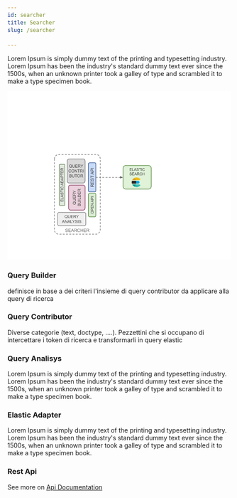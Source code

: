 ```yaml
---
id: searcher
title: Searcher
slug: /searcher

---
```


Lorem Ipsum is simply dummy text of the printing and typesetting industry. Lorem Ipsum has been the industry's standard
dummy text ever since the 1500s, when an unknown printer took a galley of type and scrambled it to make a type specimen book.

![img](../../static/img/searcher.png)

### Query Builder

definisce in base a dei criteri l'insieme di query contributor da applicare alla query di ricerca


### Query Contributor

Diverse categorie (text, doctype, ....). Pezzettini che si occupano di intercettare i token di ricerca e transformarli in query elastic

### Query Analisys

Lorem Ipsum is simply dummy text of the printing and typesetting industry. Lorem Ipsum has been the industry's standard
dummy text ever since the 1500s, when an unknown printer took a galley of type and scrambled it to make a type specimen book.

### Elastic Adapter

Lorem Ipsum is simply dummy text of the printing and typesetting industry. Lorem Ipsum has been the industry's standard
dummy text ever since the 1500s, when an unknown printer took a galley of type and scrambled it to make a type specimen book.

### Rest Api

See more on [Api Documentation](/docs/api/searcher-api)
